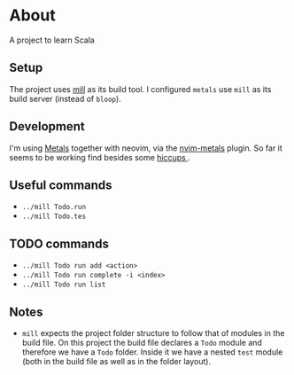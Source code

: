 # About

A project to learn Scala

## Setup

The project uses [mill](https://mill-build.com/mill/Intro_to_Mill.html) as its build tool. I configured `metals` use `mill` as its build server (instead of `bloop`).

## Development

I'm using [Metals](https://scalameta.org/metals/) together with neovim, via the [nvim-metals](https://github.com/scalameta/nvim-metals) plugin. So far it seems to be working find besides some [ hiccups ](https://github.com/scalameta/nvim-metals/issues/623).

## Useful commands

- `../mill Todo.run`
- `../mill Todo.tes`

## TODO commands

- `../mill Todo run add <action>`
- `../mill Todo run complete -i <index>`
- `../mill Todo run list`

## Notes

- `mill` expects the project folder structure to follow that of modules in the build file. On this project the build file declares a `Todo` module and therefore we have a `Todo` folder. Inside it we have a nested `test` module (both in the build file as well as in the folder layout).
